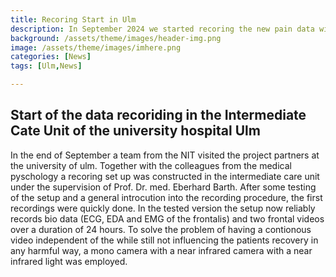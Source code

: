 ```yaml
---
title: Recoring Start in Ulm
description: In September 2024 we started recoring the new pain data with focus on patients in the immediate recovery phase after an abdominal surgery.
background: /assets/theme/images/header-img.png
image: /assets/theme/images/imhere.png
categories: [News]
tags: [Ulm,News]

---
```


## Start of the data recoriding in the Intermediate Cate Unit of the university hospital Ulm

In the end of September a team from the NIT visited the project partners at the university of ulm. Together with the colleagues from the medical pyschology a recoring set up was constructed in the intermediate care unit under the supervision of Prof. Dr. med. Eberhard Barth. After some testing of the setup and a general introcution into the recording procedure, the first recordings were quickly done. In the tested version the setup now reliably records bio data (ECG, EDA and EMG of the frontalis) and two frontal videos over a duration of 24 hours. To solve the problem of having a contionous video independent of the while still not influencing the patients recovery in any harmful way, a mono camera with a near infrared camera with a near infrared light was employed. 


